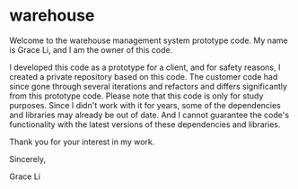 # warehouse
Welcome to the warehouse management system prototype code. My name is Grace Li, and I am the owner of this code.

I developed this code as a prototype for a client, and for safety reasons, I created a private repository based on this code. The customer code had since gone through several iterations and refactors and differs significantly from this prototype code.
Please note that this code is only for study purposes. Since I didn't work with it for years, some of the dependencies and libraries may already be out of date.  And I cannot guarantee the code's functionality with the latest versions of these dependencies and libraries.

Thank you for your interest in my work.

Sincerely,

Grace Li
